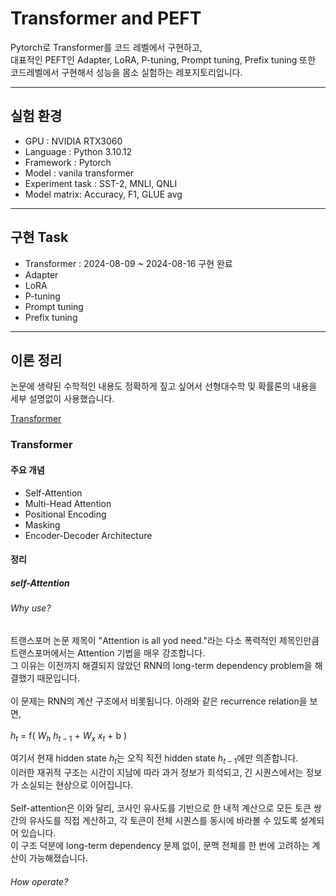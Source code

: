 # Transformer and PEFT

Pytorch로 Transformer를 코드 레벨에서 구현하고,   
대표적인 PEFT인 Adapter, LoRA, P-tuning, Prompt tuning, Prefix tuning 또한 코드레벨에서 구현해서 성능을 몸소 실험하는 레포지토리입니다.

---

## 실험 환경

- GPU : NVIDIA RTX3060
- Language : Python 3.10.12
- Framework : Pytorch
- Model : vanila transformer
- Experiment task : SST-2, MNLI, QNLI
- Model matrix: Accuracy, F1, GLUE avg

---

## 구현 Task
- Transformer : 2024-08-09 ~ 2024-08-16 구현 완료
- Adapter
- LoRA
- P-tuning
- Prompt tuning
- Prefix tuning

---

## 이론 정리
논문에 생략된 수학적인 내용도 정확하게 짚고 싶어서 선형대수학 및 확률론의 내용을 세부 설명없이 사용했습니다.  

[Transformer](###Transformer)

### Transformer

#### 주요 개념
- Self-Attention
- Multi-Head Attention
- Positional Encoding
- Masking
- Encoder-Decoder Architecture

#### 정리

##### self-Attention
###### Why use?
트랜스포머 논문 제목이 "Attention is all yod need."라는 다소 폭력적인 제목인만큼 트랜스포머에서는 Attention 기법을 매우 강조합니다.  
그 이유는 이전까지 해결되지 않았던 RNN의 long-term dependency problem을 해결했기 때문입니다.  
</br>
이 문제는 RNN의 계산 구조에서 비롯됩니다. 아래와 같은 recurrence relation을 보면,</br>  
$h_t$ = f( $W_h$ $h_{t-1}$ + $W_x$ $x_t$ + b )
</br>

여기서 현재 hidden state $h_t$는 오직 직전 hidden state $h_{t-1}$에만 의존합니다.  
이러한 재귀적 구조는 시간이 지남에 따라 과거 정보가 희석되고, 긴 시퀀스에서는 정보가 소실되는 현상으로 이어집니다.  
</br>
Self-attention은 이와 달리, 코사인 유사도를 기반으로 한 내적 계산으로 모든 토큰 쌍 간의 유사도를 직접 계산하고, 각 토큰이 전체 시퀀스를 동시에 바라볼 수 있도록 설계되어 있습니다.  
이 구조 덕분에 long-term dependency 문제 없이, 문맥 전체를 한 번에 고려하는 계산이 가능해졌습니다.
<br>

###### How operate?

